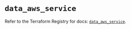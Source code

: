 # `data_aws_service`

Refer to the Terraform Registry for docs: [`data_aws_service`](https://registry.terraform.io/providers/hashicorp/aws/6.14.0/docs/data-sources/service).
